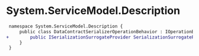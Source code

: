 # System.ServiceModel.Description

``` diff
 namespace System.ServiceModel.Description {
     public class DataContractSerializerOperationBehavior : IOperationBehavior {
+        public ISerializationSurrogateProvider SerializationSurrogateProvider { get; set; }
     }
 }
```
